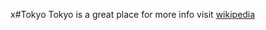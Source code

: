 x#Tokyo
Tokyo is a great place
for more info visit [wikipedia](https://en.wikivoyage.org/wiki/Tokyo)
